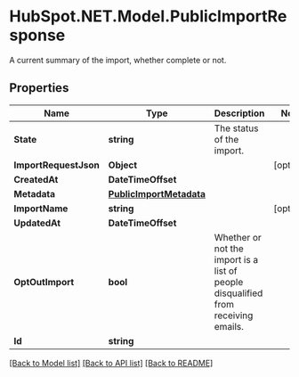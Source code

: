 # HubSpot.NET.Model.PublicImportResponse
A current summary of the import, whether complete or not.

## Properties

Name | Type | Description | Notes
------------ | ------------- | ------------- | -------------
**State** | **string** | The status of the import. | 
**ImportRequestJson** | **Object** |  | [optional] 
**CreatedAt** | **DateTimeOffset** |  | 
**Metadata** | [**PublicImportMetadata**](PublicImportMetadata.md) |  | 
**ImportName** | **string** |  | [optional] 
**UpdatedAt** | **DateTimeOffset** |  | 
**OptOutImport** | **bool** | Whether or not the import is a list of people disqualified from receiving emails. | 
**Id** | **string** |  | 

[[Back to Model list]](../README.md#documentation-for-models) [[Back to API list]](../README.md#documentation-for-api-endpoints) [[Back to README]](../README.md)

